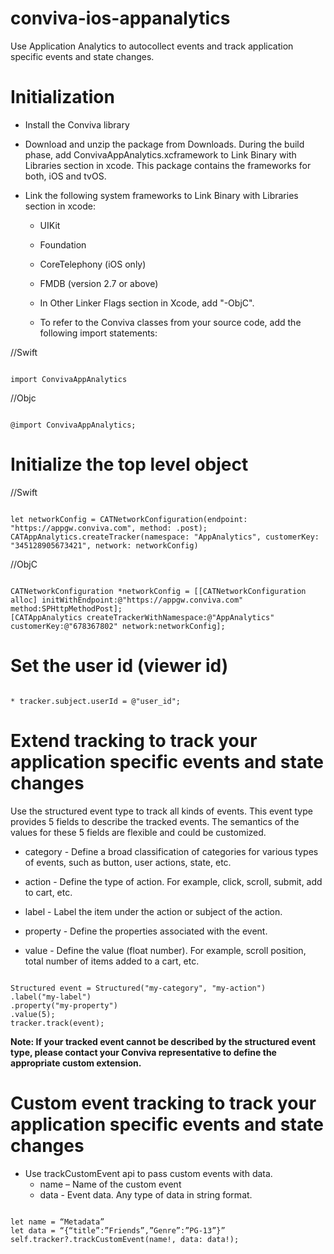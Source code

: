 # conviva-ios-appanalytics
Use Application Analytics to autocollect events and track application specific events and state changes.

# Initialization

* Install the Conviva library

* Download and unzip the package from Downloads. During the build phase, add ConvivaAppAnalytics.xcframework to Link Binary with Libraries section in xcode. This package contains the frameworks for both, iOS and tvOS.

* Link the following system frameworks to Link Binary with Libraries section in xcode:

  * UIKit

  * Foundation

  * CoreTelephony (iOS only)

  * FMDB (version 2.7 or above)

  * In Other Linker Flags section in Xcode, add "-ObjC".

  * To refer to the Conviva classes from your source code, add the following import statements:

//Swift
```

import ConvivaAppAnalytics

```

//Objc
```

@import ConvivaAppAnalytics;

```

# Initialize the top level object

//Swift
```

let networkConfig = CATNetworkConfiguration(endpoint: "https://appgw.conviva.com", method: .post);
CATAppAnalytics.createTracker(namespace: "AppAnalytics", customerKey: "345128905673421", network: networkConfig)

```

//ObjC
```

CATNetworkConfiguration *networkConfig = [[CATNetworkConfiguration alloc] initWithEndpoint:@"https://appgw.conviva.com" method:SPHttpMethodPost];
[CATAppAnalytics createTrackerWithNamespace:@"AppAnalytics" customerKey:@"678367802" network:networkConfig];

```

# Set the user id (viewer id)
```

* tracker.subject.userId = @"user_id";

```

# Extend tracking to track your application specific events and state changes
Use the structured event type to track all kinds of events. This event type provides 5 fields to describe the tracked events. The semantics of the values for these 5 fields are flexible and could be customized.

* category - Define a broad classification of categories for various types of events, such as button, user actions, state, etc.

* action - Define the type of action. For example, click, scroll, submit, add to cart, etc.

* label - Label the item under the action or subject of the action.

* property - Define the properties associated with the event.

* value - Define the value (float number). For example, scroll position, total number of items added to a cart, etc.

```

Structured event = Structured("my-category", "my-action")
.label("my-label")
.property("my-property")
.value(5);
tracker.track(event);

```

**Note: If your tracked event cannot be described by the structured event type, please contact your Conviva representative to define the appropriate custom extension.**

# Custom event tracking to track your application specific events and state changes
* Use trackCustomEvent api to pass custom events with data.
  * name – Name of the custom event
  * data - Event data. Any type of data in string format.

```

let name = “Metadata”
let data = “{“title”:”Friends”,”Genre”:”PG-13”}”
self.tracker?.trackCustomEvent(name!, data: data!);

```
 
